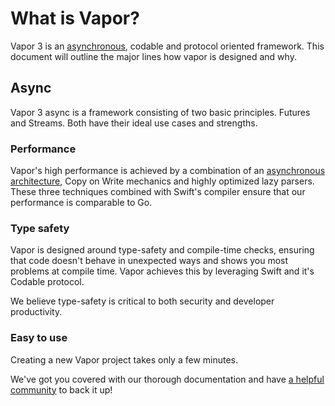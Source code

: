 # What is Vapor?

Vapor 3 is an [asynchronous](../async/getting-started.md), codable and protocol oriented framework. This document will outline the major lines how vapor is designed and why.

## Async

Vapor 3 async is a framework consisting of two basic principles. Futures and Streams. Both have their ideal use cases and strengths.

### Performance

Vapor's high performance is achieved by a combination of an [asynchronous architecture](../supplementary/architecture.md), Copy on Write mechanics and highly optimized lazy parsers. These three techniques combined with Swift's compiler ensure that our performance is comparable to Go.

### Type safety

Vapor is designed around type-safety and compile-time checks, ensuring that code doesn't behave in unexpected ways and shows you most problems at compile time. Vapor achieves this by leveraging Swift and it's Codable protocol.

We believe type-safety is critical to both security and developer productivity.

### Easy to use

Creating a new Vapor project takes only a few minutes.

We've got you covered with our thorough documentation and have [a helpful community](vapor.team) to back it up!
